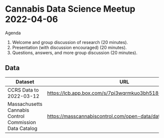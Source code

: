 # Cannabis Data Science Meetup 2022-04-06

Agenda

1. Welcome and group discussion of research (20 minutes).
2. Presentation (with discussion encouraged) (20 minutes).
3. Questions, answers, and more group discussion (20 minutes).

## Data

| Dataset | URL |
|---------|-----|
| CCRS Data to 2022-03-12 | <https://lcb.app.box.com/s/7pi3wqrmkuo3bh5186s5pqa6o5fv8gbs> |
| Massachusetts Cannabis Control Commission Data Catalog | <https://masscannabiscontrol.com/open-data/data-catalog/> |
